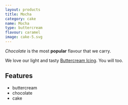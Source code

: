 ```yaml
---
layout: products
title: Mocha
category: cake
name: Mocha
type: buttercream
flavour: caramel
image: cake-5.svg
---
```


*Chocolate* is the most **popular** flavour that we carry.

We love our light and tasty [Buttercream Icing](https://en.wikipedia.org/wiki/Buttercream). You will too.

<!-- 	# = h1 
		## = h2 
-->

## Features

- buttercream
- chocolate
- cake

<img src="{{site.baseurl}}/assets/cake-5.svg" class="icing-description" alt="">
